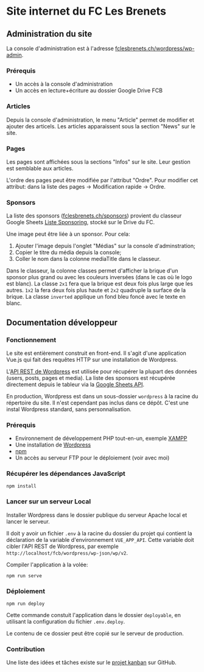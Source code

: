 # Site internet du FC Les Brenets

## Administration du site

La console d'administration est à l'adresse [fclesbrenets.ch/wordpress/wp-admin](https://fclesbrenets.ch/wordpress/wp-admin).

### Prérequis

* Un accès à la console d'administration
* Un accès en lecture+écriture au dossier Google Drive FCB

### Articles

Depuis la console d'administration, le menu "Article" permet de modifier et ajouter des articels. Les articles apparaissent sous la section "News" sur le site.

### Pages

Les pages sont affichées sous la sections "Infos" sur le site. Leur gestion est semblable aux articles.

L'ordre des pages peut être modifiée par l'attribut "Ordre". Pour modifier cet attribut: dans la liste des pages -> Modification rapide -> Ordre.

### Sponsors

La liste des sponsors ([fclesbrenets.ch/sponsors](https://fclesbrenets.ch/sponsors)) provient du classeur Google Sheets [Liste Sponsoring](https://drive.google.com/open?id=1Z_pwKLgXMYeDHLONKqODGpLWdNsM_z_vXrKu6qyHMBY), stocké sur le Drive du FC.

Une image peut être liée à un sponsor. Pour cela:
1. Ajouter l'image depuis l'onglet "Médias" sur la console d'adminstration;
2. Copier le titre du média depuis la console;
3. Coller le nom dans la colonne mediaTitle dans le classeur.

Dans le classeur, la colonne classes permet d'afficher la brique d'un sponsor plus grand ou avec les couleurs inversées (dans le cas où le logo est blanc). La classe `2x1` fera que la brique est deux fois plus large que les autres. `1x2` la fera deux fois plus haute et `2x2` quadruple la surface de la brique. La classe `inverted` applique un fond bleu foncé avec le texte en blanc.

## Documentation développeur

### Fonctionnement

Le site est entièrement construit en front-end. Il s'agit d'une application Vue.js qui fait des requêtes HTTP sur une installation de Wordpress.

L'[API REST de Wordpress](https://developer.wordpress.org/rest-api/) est utilisée pour récupérer la plupart des données (users, posts, pages et media). La liste des sponsors est récupérée directement depuis le tableur via la [Google Sheets API](https://developers.google.com/sheets/api).

En production, Wordpress est dans un sous-dossier `wordpress` à la racine du répertoire du site. Il n'est cependant pas inclus dans ce dépôt. C'est une instal Wordpress standard, sans personnalisation.

### Prérequis

* Environnement de développement PHP tout-en-un, exemple [XAMPP](https://www.apachefriends.org/fr/index.html)
* Une installation de [Wordpress](https://wordpress.org/download/)
* [npm](https://www.npmjs.com/get-npm)
* Un accès au serveur FTP pour le déploiement (voir avec moi)

### Récupérer les dépendances JavaScript

```
npm install
```

### Lancer sur un serveur Local

Installer Wordpress dans le dossier publique du serveur Apache local et lancer le serveur.

Il doit y avoir un fichier `.env` à la racine du dossier du projet qui contient la déclaration de la variable d'environnement `VUE_APP_API`. Cette variable doit cibler l'API REST de Wordpress, par exemple `http://localhost/fcb/wordpress/wp-json/wp/v2`.

Compiler l'application à la volée:
```
npm run serve
```

### Déploiement

```
npm run deploy
```

Cette commande constuit l'application dans le dossier `deployable`, en utilisant la configuration du fichier `.env.deploy`.

Le contenu de ce dossier peut être copié sur le serveur de production.

### Contribution

Une liste des idées et tâches existe sur le [projet kanban](https://github.com/j4kim/fcb/projects/1) sur GitHub.
